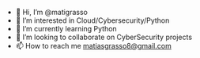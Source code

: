- 👋 Hi, I’m @matigrasso
- 👀 I’m interested in Cloud/Cybersecurity/Python
- 🌱 I’m currently learning Python
- 💞️ I’m looking to collaborate on CyberSecurity projects
- 📫 How to reach me matiasgrasso8@gmail.com

<!---
matigrasso/matigrasso is a ✨ special ✨ repository because its `README.md` (this file) appears on your GitHub profile.
You can click the Preview link to take a look at your changes.
--->
